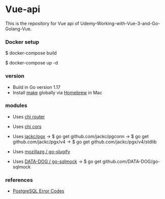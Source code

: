 # Vue-api

This is the repository for Vue api of Udemy-Working-with-Vue-3-and-Go-Golang-Vue.

### Docker setup
$ docker-compose build

$ docker-compose up -d

### version
- Build in Go version 1.17
- Install [make](https://www.gnu.org/software/make/manual/) globally via [Homebrew](https://brew.sh/) in Mac

### modules
- Uses [chi router](https://github.com/go-chi/chi)
- Uses [chi cors](https://github.com/go-chi/cors)
- Uses [jackc/pgx](https://github.com/jackc/pgx)
-> $ go get github.com/jackc/pgconn
-> $ go get github.com/jackc/pgx/v4
-> $ go get github.com/jackc/pgx/v4/stdlib

- Uses [mozillazg / go-slugify](https://github.com/mozillazg/go-slugify)
- Uses [DATA-DOG / go-sqlmock](https://github.com/DATA-DOG/go-sqlmock)
-> $ go get github.com/DATA-DOG/go-sqlmock

### references
- [PostgreSQL Error Codes](https://www.postgresql.org/docs/14/errcodes-appendix.html)
